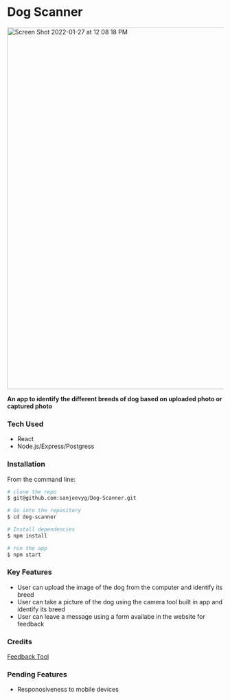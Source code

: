 # Dog Scanner
<img width="841" alt="Screen Shot 2022-01-27 at 12 08 18 PM" src="https://user-images.githubusercontent.com/63537688/151409574-8c22e985-64a3-478f-be2a-9dd9aa5f506f.png">

**An app to identify the different breeds of dog based on uploaded photo or captured photo**

### Tech Used
- React
- Node.js/Express/Postgress

### Installation 
From the command line: 
```bash 
# clone the repo
$ git@github.com:sanjeevyg/Dog-Scanner.git

# Go into the repository
$ cd dog-scanner 

# Install dependencies
$ npm install

# run the app
$ npm start
```
### Key Features
- User can upload the image of the dog from the computer and identify its breed
- User can take a picture of the dog using the camera tool built in app and identify its breed
- User can leave a message using a form availabe in the website for feedback

### Credits
  [Feedback Tool](https://www.emailjs.com/)
  

### Pending Features
- Responosiveness to mobile devices

